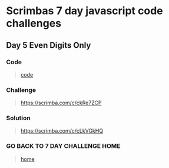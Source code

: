 # Scrimbas 7 day javascript code challenges

## Day 5 Even Digits Only

### Code
> [code](./index.js)

### Challenge
> https://scrimba.com/c/ckRe7ZCP

### Solution
> https://scrimba.com/c/cLkVGkHQ

### GO BACK TO 7 DAY CHALLENGE HOME
> [home](../readme.md)